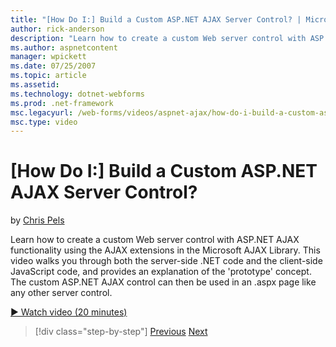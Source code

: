 ```yaml
---
title: "[How Do I:] Build a Custom ASP.NET AJAX Server Control? | Microsoft Docs"
author: rick-anderson
description: "Learn how to create a custom Web server control with ASP.NET AJAX functionality using the AJAX extensions in the Microsoft AJAX Library. This video walks you..."
ms.author: aspnetcontent
manager: wpickett
ms.date: 07/25/2007
ms.topic: article
ms.assetid: 
ms.technology: dotnet-webforms
ms.prod: .net-framework
msc.legacyurl: /web-forms/videos/aspnet-ajax/how-do-i-build-a-custom-aspnet-ajax-server-control
msc.type: video
---
```

[How Do I:] Build a Custom ASP.NET AJAX Server Control?
====================
by [Chris Pels](https://twitter.com/chrispels)

Learn how to create a custom Web server control with ASP.NET AJAX functionality using the AJAX extensions in the Microsoft AJAX Library. This video walks you through both the server-side .NET code and the client-side JavaScript code, and provides an explanation of the 'prototype' concept. The custom ASP.NET AJAX control can then be used in an .aspx page like any other server control.

[&#9654; Watch video (20 minutes)](https://channel9.msdn.com/Blogs/ASP-NET-Site-Videos/how-do-i-build-a-custom-aspnet-ajax-server-control)

>[!div class="step-by-step"]
[Previous](how-do-i-debug-aspnet-ajax-applications-using-visual-studio-2005.md)
[Next](how-do-i-use-javascript-to-refresh-an-aspnet-ajax-updatepanel.md)